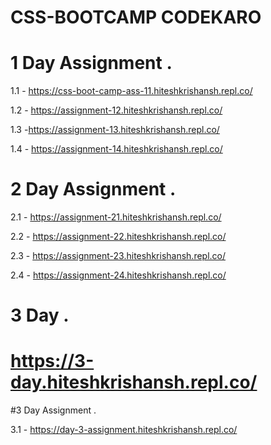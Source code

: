 # CSS-BOOTCAMP CODEKARO
# 1 Day Assignment .

1.1 - https://css-boot-camp-ass-11.hiteshkrishansh.repl.co/

1.2 - https://assignment-12.hiteshkrishansh.repl.co/

1.3 -https://assignment-13.hiteshkrishansh.repl.co/

1.4 - https://assignment-14.hiteshkrishansh.repl.co/

# 2 Day Assignment .

 2.1 - https://assignment-21.hiteshkrishansh.repl.co/
 
 2.2 - https://assignment-22.hiteshkrishansh.repl.co/

 2.3 - https://assignment-23.hiteshkrishansh.repl.co/
 
 2.4 - https://assignment-24.hiteshkrishansh.repl.co/

 # 3 Day .

 # https://3-day.hiteshkrishansh.repl.co/

#3 Day Assignment .

3.1 - https://day-3-assignment.hiteshkrishansh.repl.co/
 
